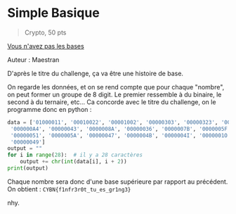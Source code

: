 # Simple Basique
> Crypto, 50 pts
> 
[Vous n'avez pas les bases](https://www.youtube.com/watch?v=2bjk26RwjyU)
>
Auteur : Maestran

D'après le titre du challenge, ça va être une histoire de base.

On regarde les données, et on se rend compte que pour chaque "nombre", on peut former un groupe de 8 digit. Le premier ressemble à du binaire, le second à du ternaire, etc...
Ca concorde avec le titre du challenge, on le programme donc en python :
```py
data = ['01000011', '00010022', '00001002', '00000303', '00000323', '00000204', '00000061', '00000132', '00000102',  
 '000000A4', '00000043', '0000008A', '00000036', '0000007B', '0000005F', '0000006E', '00000069', '00000050',  
 '00000051', '0000005A', '00000047', '0000004B', '0000004I', '0000001O', '00000046', '0000003M', '0000001N',  
 '00000049']  
output = ""
for i in range(28):  # il y a 28 caractères
    output += chr(int(data[i], i + 2))  
print(output)
```
Chaque nombre sera donc d'une base supérieure par rapport au précédent.
On obtient : `CYBN{f1nfr3r0t_tu_es_gr1ng3}`

nhy.